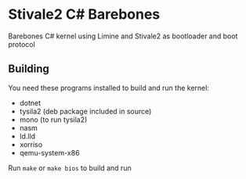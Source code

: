 # Stivale2 C# Barebones
Barebones C# kernel using Limine and Stivale2 as bootloader and boot protocol

## Building
You need these programs installed to build and run the kernel:
* dotnet
* tysila2 (deb package included in source)
* mono (to run tysila2)
* nasm
* ld.lld
* xorriso
* qemu-system-x86

Run ```make``` or ```make bios``` to build and run</br>
